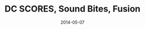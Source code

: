 ---
title: DC SCORES, Sound Bites, Fusion
date: 2014-05-07
link: "http://www.bisnow.com/scene/1631-dc-scores-sound-bites-fusion/"
source: Scene Bisnow
---